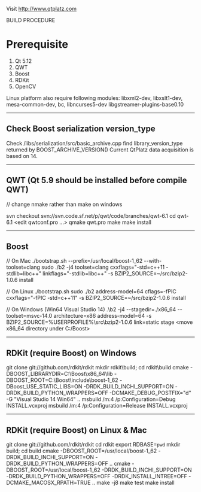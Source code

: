 Visit
	http://www.qtplatz.com

BUILD PROCEDURE

 Prerequisite
===============

1. Qt 5.12
2. QWT
3. Boost
4. RDKit
5. OpenCV

Linux platform also require following modules:
libxml2-dev, libxslt1-dev, mesa-common-dev, bc, libncurses5-dev libgstreamer-plugins-base0.10

------------
Check Boost serialization version_type
-----------
Check <boost-source-dir>/libs/serialization/src/basic_archive.cpp
find library_version_type returned by BOOST_ARCHIVE_VERSION()
Current QtPlatz data acquisition is based on 14.

------
 QWT (Qt 5.9 should be installed before compile QWT)
------
// change nmake rather than make on windows

svn checkout svn://svn.code.sf.net/p/qwt/code/branches/qwt-6.1
cd qwt-6.1
<edit qwtconf.pro ...>
qmake qwt.pro
make
make install

--------
 Boost
--------
// On Mac
./bootstrap.sh --prefix=/usr/local/boost-1_62 --with-toolset=clang
sudo ./b2 -j4 toolset=clang cxxflags="-std=c++11 -stdlib=libc++" linkflags="-stdlib=libc++" -s BZIP2_SOURCE=~/src/bzip2-1.0.6 install

// On Linux
./bootstrap.sh
sudo ./b2 address-model=64 cflags=-fPIC cxxflags="-fPIC -std=c++11" -s BZIP2_SOURCE=~/src/bzip2-1.0.6 install

// On Windows (Win64 Visual Studio 14)
.\b2 -j4 --stagedir=./x86_64 --toolset=msvc-14.0 architecture=x86 address-model=64 -s BZIP2_SOURCE=%USERPROFILE%\src\bzip2-1.0.6 link=static stage
<move x86_64 directory under C:/Boost>

------------------------
 RDKit (require Boost) on Windows
------------------------
git clone git://github.com/rdkit/rdkit
mkdir rdkit\build; cd rdkit\build
cmake -DBOOST_LIBRARYDIR=C:\Boost\x86_64\lib -DBOOST_ROOT=C:\Boost\include\boost-1_62 -DBoost_USE_STATIC_LIBS=ON -DRDK_BUILD_INCHI_SUPPORT=ON -DRDK_BUILD_PYTHON_WRAPPERS=OFF -DCMAKE_DEBUG_POSTFIX="d" -G "Visual Studio 14 Win64" ..
msbuild /m:4 /p:Configuration=Debug INSTALL.vcxproj
msbuild /m:4 /p:Configuration=Release INSTALL.vcxproj

------------------------
 RDKit (require Boost) on Linux & Mac
------------------------
git clone git://github.com/rdkit/rdkit
cd rdkit
export RDBASE=`pwd`
mkdir build; cd build
cmake -DBOOST_ROOT=/usr/local/boost-1_62 -DRDK_BUILD_INCHI_SUPPORT=ON -DRDK_BUILD_PYTHON_WRAPPERS=OFF ..
cmake -DBOOST_ROOT=/usr/local/boost-1_62 -DRDK_BUILD_INCHI_SUPPORT=ON -DRDK_BUILD_PYTHON_WRAPPERS=OFF -DRDK_INSTALL_INTREE=OFF -DCMAKE_MACOSX_RPATH=TRUE ..
make -j8
make test
make install
